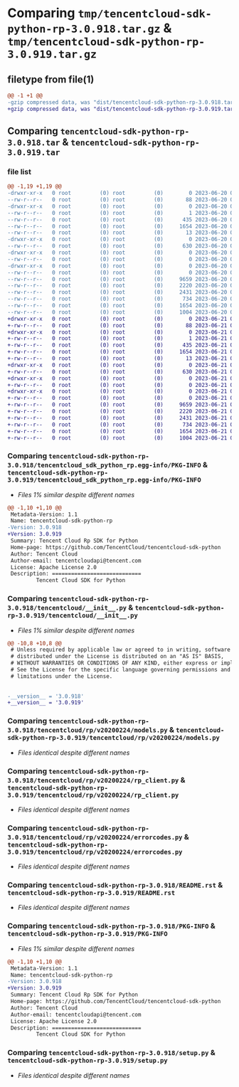 # Comparing `tmp/tencentcloud-sdk-python-rp-3.0.918.tar.gz` & `tmp/tencentcloud-sdk-python-rp-3.0.919.tar.gz`

## filetype from file(1)

```diff
@@ -1 +1 @@
-gzip compressed data, was "dist/tencentcloud-sdk-python-rp-3.0.918.tar", last modified: Tue Jun 20 02:46:30 2023, max compression
+gzip compressed data, was "dist/tencentcloud-sdk-python-rp-3.0.919.tar", last modified: Wed Jun 21 00:34:28 2023, max compression
```

## Comparing `tencentcloud-sdk-python-rp-3.0.918.tar` & `tencentcloud-sdk-python-rp-3.0.919.tar`

### file list

```diff
@@ -1,19 +1,19 @@
-drwxr-xr-x   0 root         (0) root         (0)        0 2023-06-20 02:46:30.000000 tencentcloud-sdk-python-rp-3.0.918/
--rw-r--r--   0 root         (0) root         (0)       88 2023-06-20 02:46:30.000000 tencentcloud-sdk-python-rp-3.0.918/setup.cfg
-drwxr-xr-x   0 root         (0) root         (0)        0 2023-06-20 02:46:30.000000 tencentcloud-sdk-python-rp-3.0.918/tencentcloud_sdk_python_rp.egg-info/
--rw-r--r--   0 root         (0) root         (0)        1 2023-06-20 02:46:30.000000 tencentcloud-sdk-python-rp-3.0.918/tencentcloud_sdk_python_rp.egg-info/dependency_links.txt
--rw-r--r--   0 root         (0) root         (0)      435 2023-06-20 02:46:30.000000 tencentcloud-sdk-python-rp-3.0.918/tencentcloud_sdk_python_rp.egg-info/SOURCES.txt
--rw-r--r--   0 root         (0) root         (0)     1654 2023-06-20 02:46:30.000000 tencentcloud-sdk-python-rp-3.0.918/tencentcloud_sdk_python_rp.egg-info/PKG-INFO
--rw-r--r--   0 root         (0) root         (0)       13 2023-06-20 02:46:30.000000 tencentcloud-sdk-python-rp-3.0.918/tencentcloud_sdk_python_rp.egg-info/top_level.txt
-drwxr-xr-x   0 root         (0) root         (0)        0 2023-06-20 02:46:30.000000 tencentcloud-sdk-python-rp-3.0.918/tencentcloud/
--rw-r--r--   0 root         (0) root         (0)      630 2023-06-20 02:46:30.000000 tencentcloud-sdk-python-rp-3.0.918/tencentcloud/__init__.py
-drwxr-xr-x   0 root         (0) root         (0)        0 2023-06-20 02:46:30.000000 tencentcloud-sdk-python-rp-3.0.918/tencentcloud/rp/
--rw-r--r--   0 root         (0) root         (0)        0 2023-06-20 02:46:30.000000 tencentcloud-sdk-python-rp-3.0.918/tencentcloud/rp/__init__.py
-drwxr-xr-x   0 root         (0) root         (0)        0 2023-06-20 02:46:30.000000 tencentcloud-sdk-python-rp-3.0.918/tencentcloud/rp/v20200224/
--rw-r--r--   0 root         (0) root         (0)        0 2023-06-20 02:46:30.000000 tencentcloud-sdk-python-rp-3.0.918/tencentcloud/rp/v20200224/__init__.py
--rw-r--r--   0 root         (0) root         (0)     9659 2023-06-20 02:46:30.000000 tencentcloud-sdk-python-rp-3.0.918/tencentcloud/rp/v20200224/models.py
--rw-r--r--   0 root         (0) root         (0)     2220 2023-06-20 02:46:30.000000 tencentcloud-sdk-python-rp-3.0.918/tencentcloud/rp/v20200224/rp_client.py
--rw-r--r--   0 root         (0) root         (0)     2431 2023-06-20 02:46:30.000000 tencentcloud-sdk-python-rp-3.0.918/tencentcloud/rp/v20200224/errorcodes.py
--rw-r--r--   0 root         (0) root         (0)      734 2023-06-20 02:46:30.000000 tencentcloud-sdk-python-rp-3.0.918/README.rst
--rw-r--r--   0 root         (0) root         (0)     1654 2023-06-20 02:46:30.000000 tencentcloud-sdk-python-rp-3.0.918/PKG-INFO
--rw-r--r--   0 root         (0) root         (0)     1004 2023-06-20 02:46:30.000000 tencentcloud-sdk-python-rp-3.0.918/setup.py
+drwxr-xr-x   0 root         (0) root         (0)        0 2023-06-21 00:34:28.000000 tencentcloud-sdk-python-rp-3.0.919/
+-rw-r--r--   0 root         (0) root         (0)       88 2023-06-21 00:34:28.000000 tencentcloud-sdk-python-rp-3.0.919/setup.cfg
+drwxr-xr-x   0 root         (0) root         (0)        0 2023-06-21 00:34:28.000000 tencentcloud-sdk-python-rp-3.0.919/tencentcloud_sdk_python_rp.egg-info/
+-rw-r--r--   0 root         (0) root         (0)        1 2023-06-21 00:34:28.000000 tencentcloud-sdk-python-rp-3.0.919/tencentcloud_sdk_python_rp.egg-info/dependency_links.txt
+-rw-r--r--   0 root         (0) root         (0)      435 2023-06-21 00:34:28.000000 tencentcloud-sdk-python-rp-3.0.919/tencentcloud_sdk_python_rp.egg-info/SOURCES.txt
+-rw-r--r--   0 root         (0) root         (0)     1654 2023-06-21 00:34:28.000000 tencentcloud-sdk-python-rp-3.0.919/tencentcloud_sdk_python_rp.egg-info/PKG-INFO
+-rw-r--r--   0 root         (0) root         (0)       13 2023-06-21 00:34:28.000000 tencentcloud-sdk-python-rp-3.0.919/tencentcloud_sdk_python_rp.egg-info/top_level.txt
+drwxr-xr-x   0 root         (0) root         (0)        0 2023-06-21 00:34:28.000000 tencentcloud-sdk-python-rp-3.0.919/tencentcloud/
+-rw-r--r--   0 root         (0) root         (0)      630 2023-06-21 00:34:28.000000 tencentcloud-sdk-python-rp-3.0.919/tencentcloud/__init__.py
+drwxr-xr-x   0 root         (0) root         (0)        0 2023-06-21 00:34:28.000000 tencentcloud-sdk-python-rp-3.0.919/tencentcloud/rp/
+-rw-r--r--   0 root         (0) root         (0)        0 2023-06-21 00:34:28.000000 tencentcloud-sdk-python-rp-3.0.919/tencentcloud/rp/__init__.py
+drwxr-xr-x   0 root         (0) root         (0)        0 2023-06-21 00:34:28.000000 tencentcloud-sdk-python-rp-3.0.919/tencentcloud/rp/v20200224/
+-rw-r--r--   0 root         (0) root         (0)        0 2023-06-21 00:34:28.000000 tencentcloud-sdk-python-rp-3.0.919/tencentcloud/rp/v20200224/__init__.py
+-rw-r--r--   0 root         (0) root         (0)     9659 2023-06-21 00:34:28.000000 tencentcloud-sdk-python-rp-3.0.919/tencentcloud/rp/v20200224/models.py
+-rw-r--r--   0 root         (0) root         (0)     2220 2023-06-21 00:34:28.000000 tencentcloud-sdk-python-rp-3.0.919/tencentcloud/rp/v20200224/rp_client.py
+-rw-r--r--   0 root         (0) root         (0)     2431 2023-06-21 00:34:28.000000 tencentcloud-sdk-python-rp-3.0.919/tencentcloud/rp/v20200224/errorcodes.py
+-rw-r--r--   0 root         (0) root         (0)      734 2023-06-21 00:34:28.000000 tencentcloud-sdk-python-rp-3.0.919/README.rst
+-rw-r--r--   0 root         (0) root         (0)     1654 2023-06-21 00:34:28.000000 tencentcloud-sdk-python-rp-3.0.919/PKG-INFO
+-rw-r--r--   0 root         (0) root         (0)     1004 2023-06-21 00:34:28.000000 tencentcloud-sdk-python-rp-3.0.919/setup.py
```

### Comparing `tencentcloud-sdk-python-rp-3.0.918/tencentcloud_sdk_python_rp.egg-info/PKG-INFO` & `tencentcloud-sdk-python-rp-3.0.919/tencentcloud_sdk_python_rp.egg-info/PKG-INFO`

 * *Files 1% similar despite different names*

```diff
@@ -1,10 +1,10 @@
 Metadata-Version: 1.1
 Name: tencentcloud-sdk-python-rp
-Version: 3.0.918
+Version: 3.0.919
 Summary: Tencent Cloud Rp SDK for Python
 Home-page: https://github.com/TencentCloud/tencentcloud-sdk-python
 Author: Tencent Cloud
 Author-email: tencentcloudapi@tencent.com
 License: Apache License 2.0
 Description: ============================
         Tencent Cloud SDK for Python
```

### Comparing `tencentcloud-sdk-python-rp-3.0.918/tencentcloud/__init__.py` & `tencentcloud-sdk-python-rp-3.0.919/tencentcloud/__init__.py`

 * *Files 1% similar despite different names*

```diff
@@ -10,8 +10,8 @@
 # Unless required by applicable law or agreed to in writing, software
 # distributed under the License is distributed on an "AS IS" BASIS,
 # WITHOUT WARRANTIES OR CONDITIONS OF ANY KIND, either express or implied.
 # See the License for the specific language governing permissions and
 # limitations under the License.
 
 
-__version__ = '3.0.918'
+__version__ = '3.0.919'
```

### Comparing `tencentcloud-sdk-python-rp-3.0.918/tencentcloud/rp/v20200224/models.py` & `tencentcloud-sdk-python-rp-3.0.919/tencentcloud/rp/v20200224/models.py`

 * *Files identical despite different names*

### Comparing `tencentcloud-sdk-python-rp-3.0.918/tencentcloud/rp/v20200224/rp_client.py` & `tencentcloud-sdk-python-rp-3.0.919/tencentcloud/rp/v20200224/rp_client.py`

 * *Files identical despite different names*

### Comparing `tencentcloud-sdk-python-rp-3.0.918/tencentcloud/rp/v20200224/errorcodes.py` & `tencentcloud-sdk-python-rp-3.0.919/tencentcloud/rp/v20200224/errorcodes.py`

 * *Files identical despite different names*

### Comparing `tencentcloud-sdk-python-rp-3.0.918/README.rst` & `tencentcloud-sdk-python-rp-3.0.919/README.rst`

 * *Files identical despite different names*

### Comparing `tencentcloud-sdk-python-rp-3.0.918/PKG-INFO` & `tencentcloud-sdk-python-rp-3.0.919/PKG-INFO`

 * *Files 1% similar despite different names*

```diff
@@ -1,10 +1,10 @@
 Metadata-Version: 1.1
 Name: tencentcloud-sdk-python-rp
-Version: 3.0.918
+Version: 3.0.919
 Summary: Tencent Cloud Rp SDK for Python
 Home-page: https://github.com/TencentCloud/tencentcloud-sdk-python
 Author: Tencent Cloud
 Author-email: tencentcloudapi@tencent.com
 License: Apache License 2.0
 Description: ============================
         Tencent Cloud SDK for Python
```

### Comparing `tencentcloud-sdk-python-rp-3.0.918/setup.py` & `tencentcloud-sdk-python-rp-3.0.919/setup.py`

 * *Files identical despite different names*


